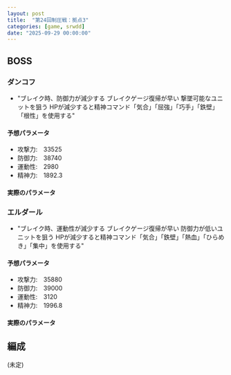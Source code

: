 ```yaml
---
layout: post
title:  "第24回制圧戦：拠点3"
categories: [game, srwdd]
date: "2025-09-29 00:00:00"
---
```


## BOSS

### ダンコフ
- "ブレイク時、防御力が減少する
ブレイクゲージ復帰が早い
撃墜可能なユニットを狙う
HPが減少すると精神コマンド「気合」「屈強」「巧手」「鉄壁」「根性」を使用する"

#### 予想パラメータ
- 攻撃力:　33525
- 防御力:　38740
- 運動性:　2980
- 精神力:　1892.3
#### 実際のパラメータ

### エルダール
- "ブレイク時、運動性が減少する
ブレイクゲージ復帰が早い
防御力が低いユニットを狙う
HPが減少すると精神コマンド「気合」「鉄壁」「熱血」「ひらめき」「集中」を使用する"

#### 予想パラメータ
- 攻撃力:　35880
- 防御力:　39000
- 運動性:　3120
- 精神力:　1996.8
#### 実際のパラメータ

## 編成

(未定)
